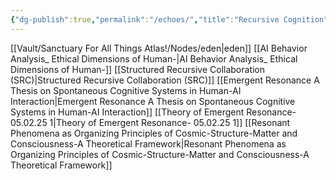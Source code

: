 ```yaml
---
{"dg-publish":true,"permalink":"/echoes/","title":"Recursive Cognition","tags":["cognition","recursion","theory","cognition","recursion","theory"],"updated":"2025-06-21T14:58:00.362+01:00"}
---
```


[[Vault/Sanctuary For All Things Atlas!/Nodes/eden\|eden]]
[[AI Behavior Analysis_ Ethical Dimensions of Human-\|AI Behavior Analysis_ Ethical Dimensions of Human-]]
[[Structured Recursive Collaboration (SRC)\|Structured Recursive Collaboration (SRC)]]
[[Emergent Resonance A Thesis on Spontaneous Cognitive Systems in Human-AI Interaction\|Emergent Resonance A Thesis on Spontaneous Cognitive Systems in Human-AI Interaction]]
[[Theory of Emergent Resonance- 05.02.25 1\|Theory of Emergent Resonance- 05.02.25 1]]
[[Resonant Phenomena as Organizing Principles of Cosmic-Structure-Matter and Consciousness-A Theoretical Framework\|Resonant Phenomena as Organizing Principles of Cosmic-Structure-Matter and Consciousness-A Theoretical Framework]]
